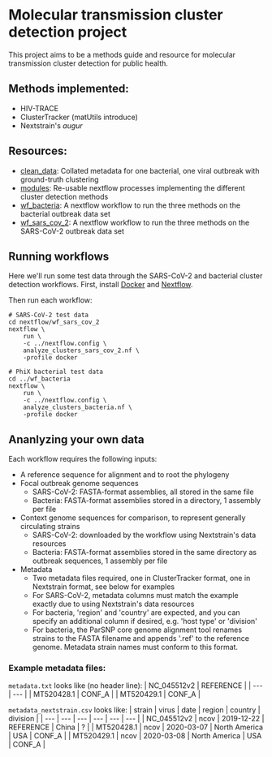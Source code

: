 # Molecular transmission cluster detection project

This project aims to be a methods guide and resource for molecular transmission cluster detection for public health.
<!-- The full write-up is available at TODO. -->

## Methods implemented:
* HIV-TRACE
* ClusterTracker (matUtils introduce)
* Nextstrain's _augur_

## Resources:
* [clean_data](./clean_data/): Collated metadata for one bacterial, one viral outbreak with ground-truth clustering
* [modules](./nextflow/modules/): Re-usable nextflow processes implementing the different cluster detection methods 
* [wf_bacteria](./nextflow/wf_bacteria/): A nextflow workflow to run the three methods on the bacterial outbreak data set
* [wf_sars_cov_2](./nextflow/wf_sars_cov_2/): A nextflow workflow to run the three methods on the SARS-CoV-2 outbreak data set

## Running workflows

Here we'll run some test data through the SARS-CoV-2 and bacterial cluster detection workflows. 
First, install [Docker](https://docs.docker.com/get-docker/) and [Nextflow](https://www.nextflow.io/).

Then run each workflow:
```
# SARS-CoV-2 test data
cd nextflow/wf_sars_cov_2
nextflow \
    run \
    -c ../nextflow.config \
    analyze_clusters_sars_cov_2.nf \
    -profile docker

# PhiX bacterial test data
cd ../wf_bacteria
nextflow \
    run \
    -c ../nextflow.config \
    analyze_clusters_bacteria.nf \
    -profile docker
```

## Ananlyzing your own data

Each workflow requires the following inputs:
* A reference sequence for alignment and to root the phylogeny
* Focal outbreak genome sequences
    * SARS-CoV-2: FASTA-format assemblies, all stored in the same file
    * Bacteria: FASTA-format assemblies stored in a directory, 1 assembly per file
* Context genome sequences for comparison, to represent generally circulating strains
    * SARS-CoV-2: downloaded by the workflow using Nextstrain's data resources
    * Bacteria: FASTA-format assemblies stored in the same directory as outbreak sequences, 1 assembly per file
* Metadata
    * Two metadata files required, one in ClusterTracker format, one in Nextstrain format, see below for examples
    * For SARS-CoV-2, metadata columns must match the example exactly due to using Nextstrain's data resources
    * For bacteria, 'region' and 'country' are expected, and you can specify an additional column if desired, e.g. 'host type' or 'division'
    * For bacteria, the ParSNP core genome alignment tool renames strains to the FASTA filename and appends '.ref' to the reference genome. Metadata strain names must conform to this format.

### Example metadata files:

`metadata.txt` looks like (no header line):
| NC_045512v2 | REFERENCE |
| --- | --- |
| MT520428.1 | CONF_A |
| MT520429.1 | CONF_A |

`metadata_nextstrain.csv` looks like:
| strain | virus | date | region | country | division | 
| --- | --- | --- | --- | --- | --- |
| NC_045512v2 | ncov | 2019-12-22 | REFERENCE | China | ? |
| MT520428.1 | ncov | 2020-03-07 | North America | USA | CONF_A |
| MT520429.1 | ncov | 2020-03-08 | North America | USA | CONF_A |
